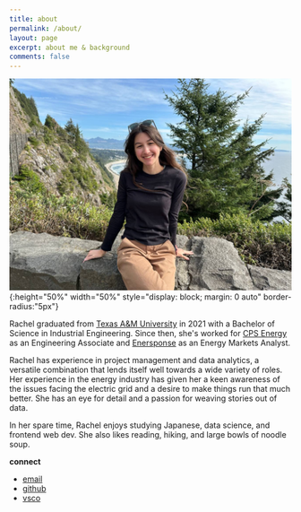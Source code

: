 ```yaml
---
title: about
permalink: /about/
layout: page
excerpt: about me & background
comments: false
---
```

![Rachel Beaulac on the Oregon Coast](/assets/img/headshot.jpg){:height="50%" width="50%" style="display: block; margin: 0 auto" border-radius:"5px"}
<!-- <img src="https://noodlesoup.online/assets/img/headshot.jpg" width=50% height=50%> -->

Rachel graduated from [Texas A&M University](https://tamu.edu) in 2021 with a Bachelor of Science in Industrial Engineering. Since then, she's worked for [CPS Energy](https://cpsenergy.com) as an Engineering Associate and [Enersponse](https://enersponse.com) as an Energy Markets Analyst.

Rachel has experience in project management and data analytics, a versatile combination that lends itself well towards a wide variety of roles. Her experience in the energy industry has given her a keen awareness of the issues facing the electric grid and a desire to make things run that much better. She has an eye for detail and a passion for weaving stories out of data.

In her spare time, Rachel enjoys studying Japanese, data science, and frontend web dev. She also likes reading, hiking, and large bowls of noodle soup.

**connect**

- [email](mailto:rachelbeaulac@protonmail.com)
- [github](https://github.com/noodleswoop)
- [vsco](https://vsco.co/soupenjoyer)
